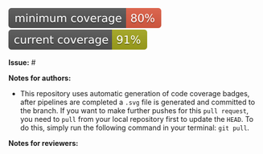 ![Min Coverage Badge](https://raw.githubusercontent.com/jmsilvadev/golang_with_grpc/<YOUR-BRANCH-HERE>/min-coverage.svg) ![Cur Coverage Badge](https://raw.githubusercontent.com/jmsilvadev/golang_with_grpc/<YOUR-BRANCH-HERE>/cur-coverage.svg) 

**Issue:** #

**Notes for authors:**
- This repository uses automatic generation of code coverage badges, after pipelines are completed a `.svg` file is generated and committed to the branch. If you want to make further pushes for this `pull request`, you need to `pull` from your local repository first to update the `HEAD`. To do this, simply run the following command in your terminal: `git pull`.

**Notes for reviewers:**
